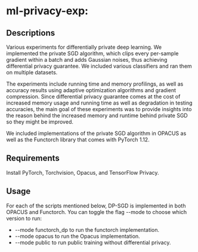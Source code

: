 # ml-privacy-exp:

## Descriptions

Various experiments for differentially private deep learning. We implemented the private SGD algorithm, which clips every per-sample gradient within a batch and adds Gaussian noises, thus achieving differential privacy guarantee. We included various classifiers and ran them on multiple datasets.

The experiments include running time and memory profilings, as well as accuracy results using adaptive optimization algorithms and gradient compression. Since differential privacy guarantee comes at the cost of increased memory usage and running time as well as degradation in testing accuracies, the main goal of these experiments was to provide insights into the reason behind the increased memory and runtime behind private SGD so they might be improved.

We included implementations of the private SGD algorithm in OPACUS as well as the Functorch library that comes with PyTorch 1.12.

## Requirements
Install PyTorch, Torchvision, Opacus, and TensorFlow Privacy.

## Usage

For each of the scripts mentioned below, DP-SGD is implemented in both OPACUS and Functorch. You can toggle the flag --mode to choose which version to run:
* --mode functorch_dp to run the functorch implementation.
* --mode opacus to run the Opacus implementation.
* --mode public to run public training without differential privacy.



